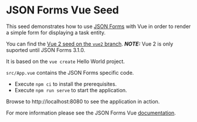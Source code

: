 # JSON Forms Vue Seed

This seed demonstrates how to use [JSON Forms](https://jsonforms.io) with Vue in order to render a simple form for displaying a task entity.

You can find the [Vue 2 seed on the `vue2` branch](https://github.com/eclipsesource/jsonforms-vue-seed/tree/vue2).
**_NOTE:_**  Vue 2 is only suported until JSON Forms 3.1.0.

It is based on the `vue create` Hello World project.

`src/App.vue` contains the JSON Forms specific code.

- Execute `npm ci` to install the prerequisites.
- Execute `npm run serve` to start the application.

Browse to http://localhost:8080 to see the application in action.

For more information please see the JSON Forms Vue [documentation](https://jsonforms.io/docs/integrations/vue).
